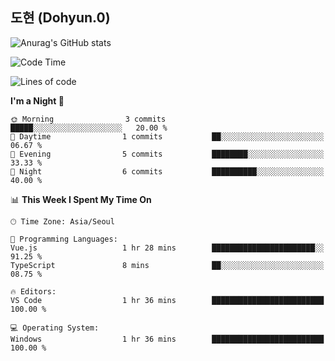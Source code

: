 ## 도현 (Dohyun.0)
![Anurag's GitHub stats](https://github-readme-stats.vercel.app/api?username=dohyun-0&theme=dark&show_icons=true)
<!--START_SECTION:waka-->
![Code Time](http://img.shields.io/badge/Code%20Time-66%20hrs%2026%20mins-blue)

![Lines of code](https://img.shields.io/badge/From%20Hello%20World%20I%27ve%20Written-6.3%20thousand%20lines%20of%20code-blue)

**I'm a Night 🦉** 

```text
🌞 Morning                3 commits           █████░░░░░░░░░░░░░░░░░░░░   20.00 % 
🌆 Daytime                1 commits           ██░░░░░░░░░░░░░░░░░░░░░░░   06.67 % 
🌃 Evening                5 commits           ████████░░░░░░░░░░░░░░░░░   33.33 % 
🌙 Night                  6 commits           ██████████░░░░░░░░░░░░░░░   40.00 % 
```


📊 **This Week I Spent My Time On** 

```text
🕑︎ Time Zone: Asia/Seoul

💬 Programming Languages: 
Vue.js                   1 hr 28 mins        ███████████████████████░░   91.25 % 
TypeScript               8 mins              ██░░░░░░░░░░░░░░░░░░░░░░░   08.75 % 

🔥 Editors: 
VS Code                  1 hr 36 mins        █████████████████████████   100.00 % 

💻 Operating System: 
Windows                  1 hr 36 mins        █████████████████████████   100.00 % 
```


<!--END_SECTION:waka-->
